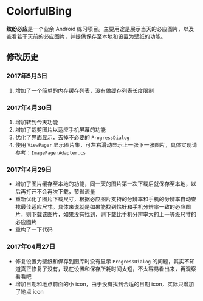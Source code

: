 # ColorfulBing

**缤纷必应**是一个业余 Android 练习项目。主要用途是展示当天的必应图片，以及查看若干天前的必应图片，并提供保存至本地和设置为壁纸的功能。

## 修改历史

### 2017年5月3日
1. 增加了一个简单的内存缓存列表，没有做缓存列表长度限制 

### 2017年4月30日
1. 增加转到今天功能
2. 增加了裁剪图片以适应手机屏幕的功能
3. 优化了界面显示，去掉不必要的 `ProgressDialog`
4. 使用 `ViewPager` 显示图片集，可左右滑动显示上一张下一张图片，具体实现请参考：`ImagePagerAdapter.cs`

### 2017年4月29日
- 增加了图片缓存至本地的功能，同一天的图片第一次下载后就保存至本地，以后再打开不会再次下载，节省流量
- 重新优化了图片下载尺寸，根据必应图片支持的分辨率和手机的分辨率自动查找最佳适应尺寸。具体来说就是如果能找到恰好和手机分辨率一致的必应图片，则下载该图片，如果没有找到，则下载比手机分辨率大的上一等级尺寸的必应图片
- 重构了一下代码

### 2017年04月27日
- 修复设置为壁纸和保存到图库时没有显示 `ProgressDialog` 的问题，其实不知道真正修复了没有，现在设置和保存所耗时间太短，不太容易看出来，再观察看看吧
- 增加日期和地点前面的小 icon，由于没有找到合适的日期 icon，实际只增加了地点 icon
